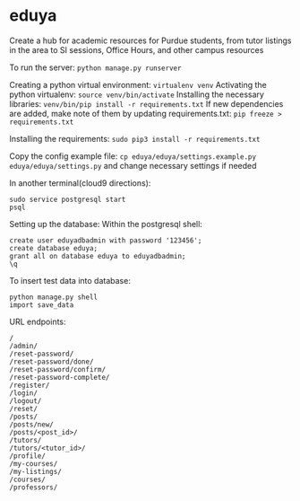 # eduya
Create a hub for academic resources for Purdue students, from tutor listings in the area to SI sessions, Office Hours, and other campus resources

To run the server: `python manage.py runserver`

Creating a python virtual environment: `virtualenv venv`
Activating the python virtualenv: `source venv/bin/activate`
Installing the necessary libraries: `venv/bin/pip install -r requirements.txt`
If new dependencies are added, make note of them by updating requirements.txt: `pip freeze > requirements.txt`

Installing the requirements: `sudo pip3 install -r requirements.txt`

Copy the config example file: `cp eduya/eduya/settings.example.py eduya/eduya/settings.py` and change necessary settings if needed

In another terminal(cloud9 directions):
```
sudo service postgresql start
psql
```

Setting up the database:
Within the postgresql shell:
```
create user eduyadbadmin with password '123456';
create database eduya;
grant all on database eduya to eduyadbadmin;
\q
```

To insert test data into database:
```
python manage.py shell
import save_data
```

URL endpoints:
```
/
/admin/
/reset-password/
/reset-password/done/
/reset-password/confirm/
/reset-password-complete/
/register/
/login/
/logout/
/reset/
/posts/
/posts/new/
/posts/<post_id>/
/tutors/
/tutors/<tutor_id>/
/profile/
/my-courses/
/my-listings/
/courses/
/professors/
```